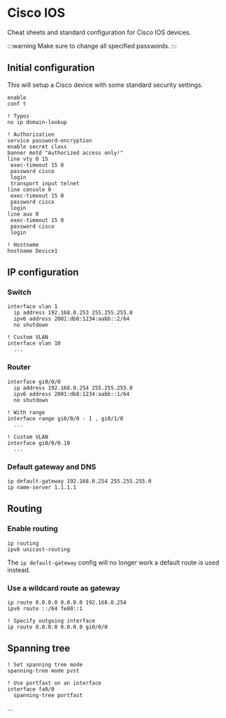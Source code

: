 # Cisco IOS

Cheat sheets and standard configuration for Cisco IOS devices.

:::warning
Make sure to change all specified passwords.
:::

## Initial configuration

This will setup a Cisco device with some standard security settings.

```cisco-ios
enable
conf t

! Typos
no ip domain-lookup

! Authorization
service password-encryption
enable secret class
banner motd "Authorized access only!"
line vty 0 15
 exec-timeout 15 0
 password cisco
 login
 transport input telnet
line console 0
 exec-timeout 15 0
 password cisco
 login
line aux 0
 exec-timeout 15 0
 password cisco
 login

! Hostname
hostname Device1
```

## IP configuration

### Switch

```cisco-ios
interface vlan 1
  ip address 192.168.0.253 255.255.255.0
  ipv6 address 2001:db8:1234:aabb::2/64
  no shutdown

! Custom VLAN
interface vlan 10
  ...
```

### Router

```cisco-ios
interface gi0/0/0
  ip address 192.168.0.254 255.255.255.0
  ipv6 address 2001:db8:1234:aabb::1/64
  no shutdown

! With range
interface range gi0/0/0 - 1 , gi0/1/0
  ...

! Custom VLAN
interface gi0/0/0.10
  ...
```

### Default gateway and DNS

```cisco-ios
ip default-gateway 192.168.0.254 255.255.255.0
ip name-server 1.1.1.1
```

## Routing

### Enable routing

```cisco-ios
ip routing
ipv6 unicast-routing
```

The `ip default-gateway` config will no longer work a default route is used instead.

### Use a wildcard route as gateway

```cisco-ios
ip route 0.0.0.0 0.0.0.0 192.168.0.254
ipv6 route ::/64 fe80::1

! Specify outgoing interface
ip route 0.0.0.0 0.0.0.0 gi0/0/0
```

## Spanning tree

```cisco-ios
! Set spanning tree mode
spanning-tree mode pvst

! Use portfast on an interface
interface fa0/0
  spanning-tree portfast
```

...

